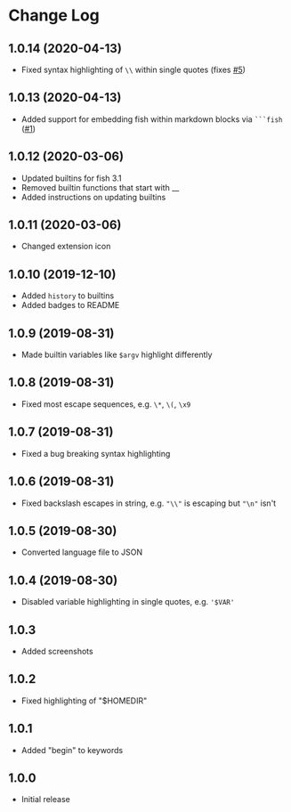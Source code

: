 # Change Log

## 1.0.14 (2020-04-13)

- Fixed syntax highlighting of `\\` within single quotes (fixes [#5](https://github.com/bmalehorn/vscode-fish/pull/5))

## 1.0.13 (2020-04-13)

- Added support for embedding fish within markdown blocks via ` ```fish ` ([#1](https://github.com/bmalehorn/vscode-fish/pull/1))

## 1.0.12 (2020-03-06)

- Updated builtins for fish 3.1
- Removed builtin functions that start with \_\_
- Added instructions on updating builtins

## 1.0.11 (2020-03-06)

- Changed extension icon

## 1.0.10 (2019-12-10)

- Added `history` to builtins
- Added badges to README

## 1.0.9 (2019-08-31)

- Made builtin variables like `$argv` highlight differently

## 1.0.8 (2019-08-31)

- Fixed most escape sequences, e.g. `\*`, `\(`, `\x9`

## 1.0.7 (2019-08-31)

- Fixed a bug breaking syntax highlighting

## 1.0.6 (2019-08-31)

- Fixed backslash escapes in string, e.g. `"\\"` is escaping but `"\n"` isn't

## 1.0.5 (2019-08-30)

- Converted language file to JSON

## 1.0.4 (2019-08-30)

- Disabled variable highlighting in single quotes, e.g. `'$VAR'`

## 1.0.3

- Added screenshots

## 1.0.2

- Fixed highlighting of "\$HOMEDIR"

## 1.0.1

- Added "begin" to keywords

## 1.0.0

- Initial release
